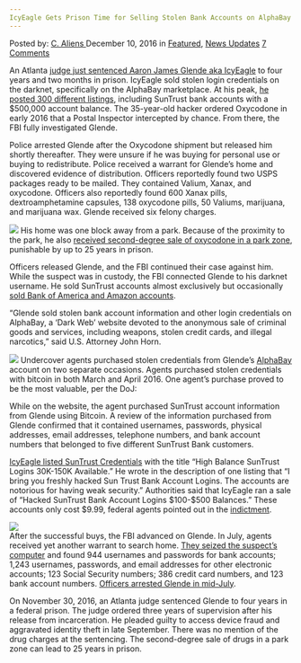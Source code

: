 ```yaml
---
IcyEagle Gets Prison Time for Selling Stolen Bank Accounts on AlphaBay
---
```

<article class="post-listing post-16847 post type-post status-publish format-standard has-post-thumbnail hentry category-deepdot-news category-news-updates tag-accounts tag-alphabay tag-bank tag-icyeagle tag-prison tag-selling tag-stolen tag-time">
    <div class="post-inner">
    <p class="post-meta">
    <span>Posted by: <a href="https://www.deepdotweb.com/author/caliens/" title="">C. Aliens </a></span>
    <span>December 10, 2016</span>
    <span>in <a href="https://www.deepdotweb.com/category/deepdot-news/" rel="category tag">Featured</a>, <a href="https://www.deepdotweb.com/category/news-updates/" rel="category tag">News Updates</a></span>
    <span><a href="https://www.deepdotweb.com/2016/12/10/icyeagle-gets-prison-time-selling-stolen-bank-accounts-alphabay/#comments">7 Comments</a></span>
    </p>
    <div class="clear"></div>
    <div class="entry">
    <p>An Atlanta <a href="https://www.justice.gov/usao-ndga/pr/icyeagle-dark-web-vendor-stolen-information-sentenced-federal-prison">judge just sentenced Aaron James Glende aka IcyEagle</a> to four years and two months in prison. IcyEagle sold stolen login credentials on the darknet, specifically on the AlphaBay marketplace. At his peak, <a href="https://blog.surfwatchlabs.com/2016/08/15/icyeagle-a-look-at-the-arrest-of-an-alleged-dark-web-vendor/">he posted 300 different listings</a>, including SunTrust bank accounts with a $500,000 account balance. The 35-year-old hacker ordered Oxycodone in early 2016 that a Postal Inspector intercepted by chance. From there, the FBI fully investigated Glende.</p>
    <p>Police arrested Glende after the Oxycodone shipment but released him shortly thereafter. They were unsure if he was buying for personal use or buying to redistribute. Police received a warrant for Glende’s home and discovered evidence of distribution. Officers reportedly found two USPS packages ready to be mailed. They contained Valium, Xanax, and oxycodone. Officers also reportedly found 600 Xanax pills, dextroamphetamine capsules, 138 oxycodone pills, 50 Valiums, marijuana, and marijuana wax. Glende received six felony charges.</p>
    <p><img class="wp-image-16855 aligncenter" src="https://www.deepdotweb.com/wp-content/uploads/2016/12/word-image-6.jpeg" srcset="https://www.deepdotweb.com/wp-content/uploads/2016/12/word-image-6.jpeg 900w, https://www.deepdotweb.com/wp-content/uploads/2016/12/word-image-6-300x120.jpeg 300w" sizes="(max-width: 900px) 100vw, 900px" /> His home was one block away from a park. Because of the proximity to the park, he also <a href="http://www.winonapost.com/Article/ArticleID/48291/Postal-Service-tip-leads-to-drug-arrest">received second-degree sale of oxycodone in a park zone</a>, punishable by up to 25 years in prison.</p>
    <p>Officers released Glende, and the FBI continued their case against him. While the suspect was in custody, the FBI connected Glende to his darknet username. He sold SunTrust accounts almost exclusively but occasionally <a href="http://www.11alive.com/news/local/fbi-hacker-stole-passwords-sold-them-to-the-highest-bidder/283527778">sold Bank of America and Amazon accounts</a>.</p>
    <p>“Glende sold stolen bank account information and other login credentials on AlphaBay, a ‘Dark Web’ website devoted to the anonymous sale of criminal goods and services, including weapons, stolen credit cards, and illegal narcotics,” said U.S. Attorney John Horn.</p>
    <p><img class="wp-image-16856 aligncenter" src="https://www.deepdotweb.com/wp-content/uploads/2016/12/word-image-29.png" srcset="https://www.deepdotweb.com/wp-content/uploads/2016/12/word-image-29.png 658w, https://www.deepdotweb.com/wp-content/uploads/2016/12/word-image-29-300x145.png 300w" sizes="(max-width: 658px) 100vw, 658px" /> Undercover agents purchased stolen credentials from Glende’s <a href="https://www.deepdotweb.com/tag/alphabay/">AlphaBay</a> account on two separate occasions. Agents purchased stolen credentials with bitcoin in both March and April 2016. One agent’s purchase proved to be the most valuable, per the DoJ:</p>
    <p>While on the website, the agent purchased SunTrust account information from Glende using Bitcoin. A review of the information purchased from Glende confirmed that it contained usernames, passwords, physical addresses, email addresses, telephone numbers, and bank account numbers that belonged to five different SunTrust Bank customers.</p>
    <p><a href="https://www.scribd.com/document/333047309/Icy-Eagle">IcyEagle listed SunTrust Credentials</a> with the title “High Balance SunTrust Logins 30K-150K Available.” He wrote in the description of one listing that “I bring you freshly hacked Sun Trust Bank Account Logins. The accounts are notorious for having weak security.” Authorities said that IcyEagle ran a sale of “Hacked SunTrust Bank Account Logins $100-$500 Balances.” These accounts only cost $9.99, federal agents pointed out in the <a href="https://www.scribd.com/document/333047309/Icy-Eagle">indictment</a>.</p>
    <p><img class="wp-image-16857 aligncenter" src="https://www.deepdotweb.com/wp-content/uploads/2016/12/word-image-7.jpeg" srcset="https://www.deepdotweb.com/wp-content/uploads/2016/12/word-image-7.jpeg 900w, https://www.deepdotweb.com/wp-content/uploads/2016/12/word-image-7-300x176.jpeg 300w" sizes="(max-width: 900px) 100vw, 900px" /><br />
    After the successful buys, the FBI advanced on Glende. In July, agents received yet another warrant to search home. <a href="https://www.justice.gov/usao-ndga/pr/icyeagle-dark-web-vendor-stolen-information-charged-atlanta">They seized the suspect’s computer</a> and found 944 usernames and passwords for bank accounts; 1,243 usernames, passwords, and email addresses for other electronic accounts; 123 Social Security numbers; 386 credit card numbers, and 123 bank account numbers. <a href="https://www.deepdotweb.com/2016/07/26/alphabay-fraud-vendor-icyeagle-arrested/">Officers arrested Glende in mid-July</a>.</p>
    <p>On November 30, 2016, an Atlanta judge sentenced Glende to four years in a federal prison. The judge ordered three years of supervision after his release from incarceration. He pleaded guilty to access device fraud and aggravated identity theft in late September. There was no mention of the drug charges at the sentencing. The second-degree sale of drugs in a park zone can lead to 25 years in prison.</p>
    </div>
    <span style="display:none"><a href="https://www.deepdotweb.com/tag/accounts/" rel="tag">accounts</a> <a href="https://www.deepdotweb.com/tag/alphabay/" rel="tag">alphabay</a> <a href="https://www.deepdotweb.com/tag/bank/" rel="tag">bank</a> <a href="https://www.deepdotweb.com/tag/icyeagle/" rel="tag">icyeagle</a> <a href="https://www.deepdotweb.com/tag/prison/" rel="tag">prison</a> <a href="https://www.deepdotweb.com/tag/selling/" rel="tag">selling</a> <a href="https://www.deepdotweb.com/tag/stolen/" rel="tag">stolen</a> <a href="https://www.deepdotweb.com/tag/time/" rel="tag">time</a></span> <span style="display:none" class="updated">2016-12-10</span>
    <div style="display:none" class="vcard author" itemprop="author" itemscope itemtype="http://schema.org/Person"><strong class="fn" itemprop="name"><a href="https://www.deepdotweb.com/author/caliens/" title="Posts by C. Aliens" rel="author">C. Aliens</a></strong></div>
    </div>
</article>

